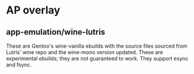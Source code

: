 # AP overlay

## app-emulation/wine-lutris

These are Gentoo's wine-vanilla ebuilds with the source files sourced from Lutris' wine repo and the wine-mono version updated. These are experimental ebuilds; they are not guaranteed to work. They support esync and fsync.
